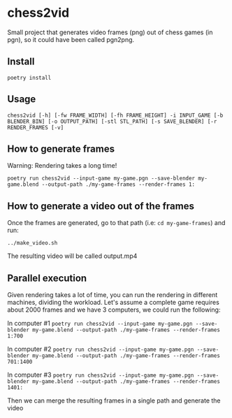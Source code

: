 
# chess2vid


Small project that generates video frames (png) out of chess games (in pgn), so it could have been called pgn2png.

## Install

`poetry install`

## Usage

`chess2vid [-h] [-fw FRAME_WIDTH] [-fh FRAME_HEIGHT] -i INPUT_GAME [-b BLENDER_BIN] [-o OUTPUT_PATH] [-stl STL_PATH] [-s SAVE_BLENDER] [-r RENDER_FRAMES [-v]`

## How to generate frames

Warning: Rendering takes a long time!

`poetry run chess2vid --input-game my-game.pgn --save-blender my-game.blend --output-path ./my-game-frames --render-frames 1:`


## How to generate a video out of the frames

Once the frames are generated, go to that path (i.e: `cd my-game-frames`) and run:

`../make_video.sh`

The resulting video will be called output.mp4


## Parallel execution

Given rendering takes a lot of time, you can run the rendering in different machines, dividing the workload. Let's assume a complete game requires about 2000 frames and we have 3 computers, we could run the following:

In computer #1
`poetry run chess2vid --input-game my-game.pgn --save-blender my-game.blend --output-path ./my-game-frames --render-frames 1:700`


In computer #2
`poetry run chess2vid --input-game my-game.pgn --save-blender my-game.blend --output-path ./my-game-frames --render-frames 701:1400`


In computer #3
`poetry run chess2vid --input-game my-game.pgn --save-blender my-game.blend --output-path ./my-game-frames --render-frames 1401:`

Then we can merge the resulting frames in a single path and generate the video